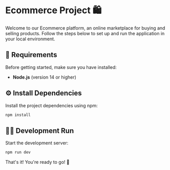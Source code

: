 # Ecommerce Project 🛍️

Welcome to our Ecommerce platform, an online marketplace for buying and selling products. Follow the steps below to set up and run the application in your local environment.

## 📝 Requirements

Before getting started, make sure you have installed:
- **Node.js** (version 14 or higher)

## ⚙️ Install Dependencies

Install the project dependencies using npm:

```bash
npm install
```

## 🏃‍♂️ Development Run

Start the development server:

```bash
npm run dev
```

That's it! You're ready to go! 🚀
